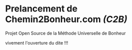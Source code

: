 # Prelancement de Chemin2Bonheur.com *(C2B)*

Projet Open Source de la Méthode Universelle de Bonheur

vivement l'ouverture du dite !!!
